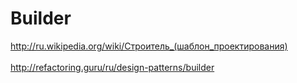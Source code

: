 <h1>Builder</h1>

<http://ru.wikipedia.org/wiki/Строитель_(шаблон_проектирования)>
<br/>
<br/>
<http://refactoring.guru/ru/design-patterns/builder>